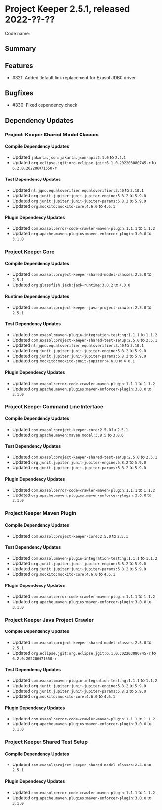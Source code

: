 # Project Keeper 2.5.1, released 2022-??-??

Code name:

## Summary

## Features

* #321: Added default link replacement for Exasol JDBC driver

## Bugfixes

* #330: Fixed dependency check

## Dependency Updates

### Project-Keeper Shared Model Classes

#### Compile Dependency Updates

* Updated `jakarta.json:jakarta.json-api:2.1.0` to `2.1.1`
* Updated `org.eclipse.jgit:org.eclipse.jgit:6.1.0.202203080745-r` to `6.2.0.202206071550-r`

#### Test Dependency Updates

* Updated `nl.jqno.equalsverifier:equalsverifier:3.10` to `3.10.1`
* Updated `org.junit.jupiter:junit-jupiter-engine:5.8.2` to `5.9.0`
* Updated `org.junit.jupiter:junit-jupiter-params:5.8.2` to `5.9.0`
* Updated `org.mockito:mockito-core:4.6.0` to `4.6.1`

#### Plugin Dependency Updates

* Updated `com.exasol:error-code-crawler-maven-plugin:1.1.1` to `1.1.2`
* Updated `org.apache.maven.plugins:maven-enforcer-plugin:3.0.0` to `3.1.0`

### Project Keeper Core

#### Compile Dependency Updates

* Updated `com.exasol:project-keeper-shared-model-classes:2.5.0` to `2.5.1`
* Updated `org.glassfish.jaxb:jaxb-runtime:3.0.2` to `4.0.0`

#### Runtime Dependency Updates

* Updated `com.exasol:project-keeper-java-project-crawler:2.5.0` to `2.5.1`

#### Test Dependency Updates

* Updated `com.exasol:maven-plugin-integration-testing:1.1.1` to `1.1.2`
* Updated `com.exasol:project-keeper-shared-test-setup:2.5.0` to `2.5.1`
* Updated `nl.jqno.equalsverifier:equalsverifier:3.10` to `3.10.1`
* Updated `org.junit.jupiter:junit-jupiter-engine:5.8.2` to `5.9.0`
* Updated `org.junit.jupiter:junit-jupiter-params:5.8.2` to `5.9.0`
* Updated `org.mockito:mockito-junit-jupiter:4.6.0` to `4.6.1`

#### Plugin Dependency Updates

* Updated `com.exasol:error-code-crawler-maven-plugin:1.1.1` to `1.1.2`
* Updated `org.apache.maven.plugins:maven-enforcer-plugin:3.0.0` to `3.1.0`

### Project Keeper Command Line Interface

#### Compile Dependency Updates

* Updated `com.exasol:project-keeper-core:2.5.0` to `2.5.1`
* Updated `org.apache.maven:maven-model:3.8.5` to `3.8.6`

#### Test Dependency Updates

* Updated `com.exasol:project-keeper-shared-test-setup:2.5.0` to `2.5.1`
* Updated `org.junit.jupiter:junit-jupiter-engine:5.8.2` to `5.9.0`
* Updated `org.junit.jupiter:junit-jupiter-params:5.8.2` to `5.9.0`

#### Plugin Dependency Updates

* Updated `com.exasol:error-code-crawler-maven-plugin:1.1.1` to `1.1.2`
* Updated `org.apache.maven.plugins:maven-enforcer-plugin:3.0.0` to `3.1.0`

### Project Keeper Maven Plugin

#### Compile Dependency Updates

* Updated `com.exasol:project-keeper-core:2.5.0` to `2.5.1`

#### Test Dependency Updates

* Updated `com.exasol:maven-plugin-integration-testing:1.1.1` to `1.1.2`
* Updated `org.junit.jupiter:junit-jupiter-engine:5.8.2` to `5.9.0`
* Updated `org.junit.jupiter:junit-jupiter-params:5.8.2` to `5.9.0`
* Updated `org.mockito:mockito-core:4.6.0` to `4.6.1`

#### Plugin Dependency Updates

* Updated `com.exasol:error-code-crawler-maven-plugin:1.1.1` to `1.1.2`
* Updated `org.apache.maven.plugins:maven-enforcer-plugin:3.0.0` to `3.1.0`

### Project Keeper Java Project Crawler

#### Compile Dependency Updates

* Updated `com.exasol:project-keeper-shared-model-classes:2.5.0` to `2.5.1`
* Updated `org.eclipse.jgit:org.eclipse.jgit:6.1.0.202203080745-r` to `6.2.0.202206071550-r`

#### Test Dependency Updates

* Updated `com.exasol:maven-plugin-integration-testing:1.1.1` to `1.1.2`
* Updated `org.junit.jupiter:junit-jupiter-engine:5.8.2` to `5.9.0`
* Updated `org.junit.jupiter:junit-jupiter-params:5.8.2` to `5.9.0`
* Updated `org.mockito:mockito-core:4.6.0` to `4.6.1`

#### Plugin Dependency Updates

* Updated `com.exasol:error-code-crawler-maven-plugin:1.1.1` to `1.1.2`
* Updated `org.apache.maven.plugins:maven-enforcer-plugin:3.0.0` to `3.1.0`

### Project Keeper Shared Test Setup

#### Compile Dependency Updates

* Updated `com.exasol:project-keeper-shared-model-classes:2.5.0` to `2.5.1`

#### Plugin Dependency Updates

* Updated `com.exasol:error-code-crawler-maven-plugin:1.1.1` to `1.1.2`
* Updated `org.apache.maven.plugins:maven-enforcer-plugin:3.0.0` to `3.1.0`
